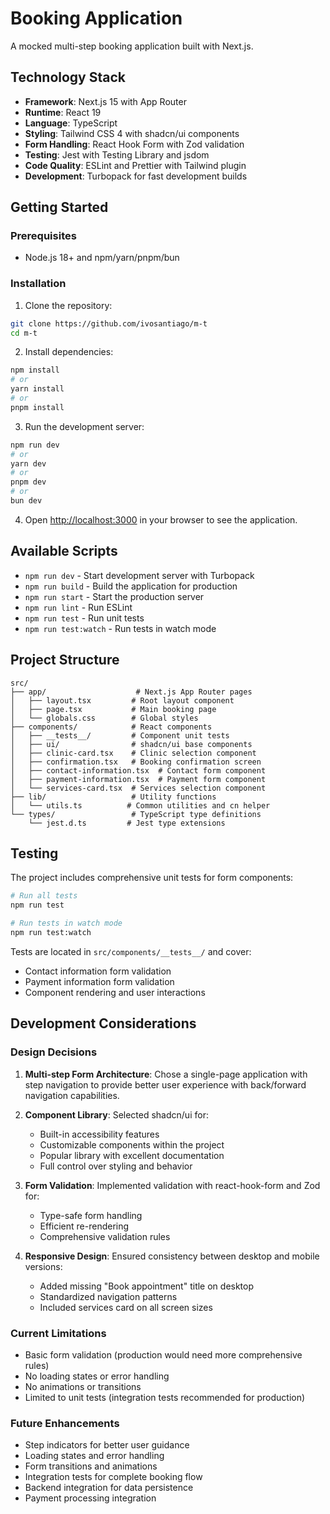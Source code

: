 # Booking Application

A mocked multi-step booking application built with Next.js.

## Technology Stack

- **Framework**: Next.js 15 with App Router
- **Runtime**: React 19
- **Language**: TypeScript
- **Styling**: Tailwind CSS 4 with shadcn/ui components
- **Form Handling**: React Hook Form with Zod validation
- **Testing**: Jest with Testing Library and jsdom
- **Code Quality**: ESLint and Prettier with Tailwind plugin
- **Development**: Turbopack for fast development builds

## Getting Started

### Prerequisites

- Node.js 18+ and npm/yarn/pnpm/bun

### Installation

1. Clone the repository:

```bash
git clone https://github.com/ivosantiago/m-t
cd m-t
```

2. Install dependencies:

```bash
npm install
# or
yarn install
# or
pnpm install
```

3. Run the development server:

```bash
npm run dev
# or
yarn dev
# or
pnpm dev
# or
bun dev
```

4. Open [http://localhost:3000](http://localhost:3000) in your browser to see the application.

## Available Scripts

- `npm run dev` - Start development server with Turbopack
- `npm run build` - Build the application for production
- `npm run start` - Start the production server
- `npm run lint` - Run ESLint
- `npm run test` - Run unit tests
- `npm run test:watch` - Run tests in watch mode

## Project Structure

```
src/
├── app/                    # Next.js App Router pages
│   ├── layout.tsx         # Root layout component
│   ├── page.tsx           # Main booking page
│   └── globals.css        # Global styles
├── components/            # React components
│   ├── __tests__/         # Component unit tests
│   ├── ui/                # shadcn/ui base components
│   ├── clinic-card.tsx    # Clinic selection component
│   ├── confirmation.tsx   # Booking confirmation screen
│   ├── contact-information.tsx  # Contact form component
│   ├── payment-information.tsx  # Payment form component
│   └── services-card.tsx  # Services selection component
├── lib/                   # Utility functions
│   └── utils.ts          # Common utilities and cn helper
└── types/                 # TypeScript type definitions
    └── jest.d.ts         # Jest type extensions
```

## Testing

The project includes comprehensive unit tests for form components:

```bash
# Run all tests
npm run test

# Run tests in watch mode
npm run test:watch
```

Tests are located in `src/components/__tests__/` and cover:

- Contact information form validation
- Payment information form validation
- Component rendering and user interactions

## Development Considerations

### Design Decisions

1. **Multi-step Form Architecture**: Chose a single-page application with step navigation to provide better user experience with back/forward navigation capabilities.

2. **Component Library**: Selected shadcn/ui for:
   - Built-in accessibility features
   - Customizable components within the project
   - Popular library with excellent documentation
   - Full control over styling and behavior

3. **Form Validation**: Implemented validation with react-hook-form and Zod for:
   - Type-safe form handling
   - Efficient re-rendering
   - Comprehensive validation rules

4. **Responsive Design**: Ensured consistency between desktop and mobile versions:
   - Added missing "Book appointment" title on desktop
   - Standardized navigation patterns
   - Included services card on all screen sizes

### Current Limitations

- Basic form validation (production would need more comprehensive rules)
- No loading states or error handling
- No animations or transitions
- Limited to unit tests (integration tests recommended for production)

### Future Enhancements

- Step indicators for better user guidance
- Loading states and error handling
- Form transitions and animations
- Integration tests for complete booking flow
- Backend integration for data persistence
- Payment processing integration
